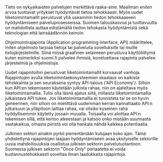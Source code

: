 Tieto on nykyaikaisten palvelujen merkittävä raaka-aine. Maailman eniten arvoa tuottavat yritykset hyödyntävät tietoa tehokkaasti. Myös uudet liiketoimintamallit perustuvat yhä useammin tiedon tehokkaaseen hyödyntämiseen palveluprosesseissa. Suomen talouskasvua ja tuottavuutta on mahdollista auttaa edistämällä tiedon tehokasta hyödyntämistä sekä teknologian että lainsäädännön keinoin.

Ohjelmointirajapinta (Application programming interface, API) määrittelee, miten ohjelmisto tarjoaa tietoja tai palveluita sovelluksille tai muille tietojärjestelmille. Siinä missä graafinen selaimeen perustuva käyttöliittymä kuten esimerkiksi suomi.fi palvelee ihmisiä, koneluettava rajapinta palvelee järjestelmiä ja ohjelmistoja.

Uudet rajapintoihin perustuvat liiketoimintamallit korvaavat vanhoja. Rajapintojen avulla liiketoimintaekosysteemien skaalaus on kaikista tehokkainta ja sen seuraksena syntyy API-talous ('API Economy'). Silloin kun API:en tekemiseen käytetään julkista rahaa, niin on ajateltava myös liiketoimintamallia. Tulisi olla läsnä ajatus siitä, millaista liiketoimintamallia julkaistava API tukee. Jos liiketoimintamallia ei tunnisteta tai se on hyvin geneerinen, niin silloin on mietittävä uudemman kerran kannattaako API:n julkaisuun ja ylläpitoon laittaa rahaa, vai olisiko kyseinen raha hyödyllisemmin käytetty jossain muualla. Toisaalta voi aloittaa API:n tekemisen sillä, että kertoo aikeestaan ja katsoo onko mistään suunnasta vastakaikua, omasta piiristä voi olla hankala nähdä kaikkea potentiaalia.

Julkinen sektori ainakin pyrkii pienentämään kulujaan koko ajan. Tämä yhdistettynä rajapintojen laajaan hyödyntämiseen avaa yksityiselle sektorille uusia mahdollisuuksia osallistua julkisen sektorin palvelutuotantoon. Suomessa julkisen sektorin "Once Only" periaatetta ei voida kustannustehokkaasti soveltaa ilman laadukkaita rajapintoja.
